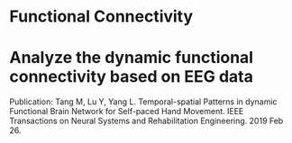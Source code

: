 # Functional Connectivity

# Analyze the dynamic functional connectivity based on EEG data 

Publication:
Tang M, Lu Y, Yang L. Temporal-spatial Patterns in dynamic Functional Brain Network for Self-paced Hand Movement. IEEE Transactions on Neural Systems and Rehabilitation Engineering. 2019 Feb 26.

